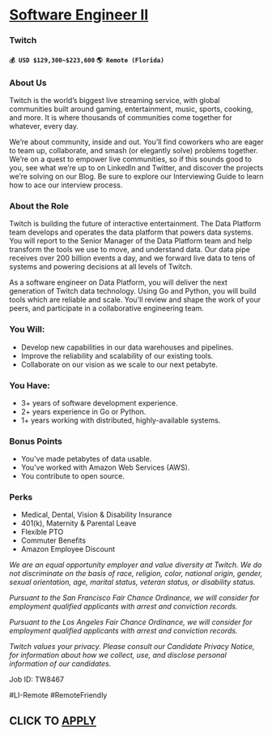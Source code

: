 # [Software Engineer II](https://www.remotewlb.com/apply/software-engineer-ii-110762)  
### Twitch  
#### `💰 USD $129,300~$223,600` `🌎 Remote (Florida)`  

### **About Us**

Twitch is the world’s biggest live streaming service, with global communities built around gaming, entertainment, music, sports, cooking, and more. It is where thousands of communities come together for whatever, every day.

We’re about community, inside and out. You’ll find coworkers who are eager to team up, collaborate, and smash (or elegantly solve) problems together. We’re on a quest to empower live communities, so if this sounds good to you, see what we’re up to on LinkedIn and Twitter, and discover the projects we’re solving on our Blog. Be sure to explore our Interviewing Guide to learn how to ace our interview process.

### **About the Role**

Twitch is building the future of interactive entertainment. The Data Platform team develops and operates the data platform that powers data systems. You will report to the Senior Manager of the Data Platform team and help transform the tools we use to move, and understand data. Our data pipe receives over 200 billion events a day, and we forward live data to tens of systems and powering decisions at all levels of Twitch.

As a software engineer on Data Platform, you will deliver the next generation of Twitch data technology. Using Go and Python, you will build tools which are reliable and scale. You'll review and shape the work of your peers, and participate in a collaborative engineering team.

### **You Will:**

  * Develop new capabilities in our data warehouses and pipelines.
  * Improve the reliability and scalability of our existing tools.
  * Collaborate on our vision as we scale to our next petabyte.

### **You Have:**

  * 3+ years of software development experience.
  * 2+ years experience in Go or Python.
  * 1+ years working with distributed, highly-available systems.

### **Bonus Points**

  * You've made petabytes of data usable.
  * You've worked with Amazon Web Services (AWS).
  * You contribute to open source.

### **Perks**

  * Medical, Dental, Vision & Disability Insurance
  * 401(k), Maternity & Parental Leave
  * Flexible PTO
  * Commuter Benefits
  * Amazon Employee Discount

_We are an equal opportunity employer and value diversity at Twitch. We do not discriminate on the basis of race, religion, color, national origin, gender, sexual orientation, age, marital status, veteran status, or disability status._

_Pursuant to the San Francisco Fair Chance Ordinance, we will consider for employment qualified applicants with arrest and conviction records._

_Pursuant to the Los Angeles Fair Chance Ordinance, we will consider for employment qualified applicants with arrest and conviction records._

_Twitch values your privacy. Please consult our Candidate Privacy Notice, for information about how we collect, use, and disclose personal information of our candidates._

Job ID: TW8467

#LI-Remote #RemoteFriendly

  
## CLICK TO [APPLY](https://www.remotewlb.com/apply/software-engineer-ii-110762)

